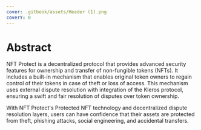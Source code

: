 ```yaml
---
cover: .gitbook/assets/Header (1).png
coverY: 0
---
```


# Abstract

NFT Protect is a decentralized protocol that provides advanced security features for ownership and transfer of non-fungible tokens (NFTs). It includes a built-in mechanism that enables original token owners to regain control of their tokens in case of theft or loss of access. This mechanism uses external dispute resolution with integration of the Kleros protocol, ensuring a swift and fair resolution of disputes over token ownership.

With NFT Protect's Protected NFT technology and decentralized dispute resolution layers, users can have confidence that their assets are protected from theft, phishing attacks, social engineering, and accidental transfers.
